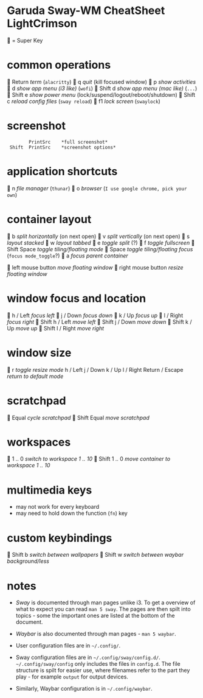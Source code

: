 # Garuda Sway-WM CheatSheet LightCrimson #

   = Super Key

# common operations
           Return      *term* (`alacritty`)
           q           *quit* (kill focused window)
           p           *show activities*
           d           *show app menu (i3 like)* (`wofi`)
    Shift  d           *show app menu (mac like)* (`...`)
    Shift  e           *show power menu* (lock/suspend/logout/reboot/shutdown)
    Shift  c           *reload config files* (`sway reload`)
           f1          *lock screen* (`swaylock`)

# screenshot
            PrintSrc    *full screenshot*
     Shift  PrintSrc    *screenshot options*

# application shortcuts
           n           *file manager* (`thunar`)
           o           *browser* (`I use google chrome, pick your own`)

# container layout
           b           *split horizontally* (on next open)
           v           *split vertically*   (on next open)
           s           *layout stacked*
           w           *layout tabbed*
           e           *toggle split* (?)
           f           *toggle fullscreen*
   Shift   Space       *toggle tiling/floating mode*
           Space       *toggle tiling/floating focus* (`focus mode_toggle`?)
           a           *focus parent container*

     left mouse button *move floating window*
    right mouse button *resize floating window*

# window focus and location
           h / Left    *focus left*
           j / Down    *focus down*
           k / Up      *focus up*
           l / Right   *focus right*
    Shift  h / Left    *move left*
    Shift  j / Down    *move down*
    Shift  k / Up      *move up*
    Shift  l / Right   *move right*

# window size
           r           *toggle resize mode*
            h / Left
            j / Down
            k / Up
            l / Right
       Return / Escape  *return to default mode*

# scratchpad
           Equal       *cycle scratchpad*
    Shift  Equal       *move scratchpad*

# workspaces
           1 .. 0      *switch to workspace 1 .. 10*
    Shift  1 .. 0      *move container to workspace 1 .. 10*

# multimedia keys
  - may not work for every keyboard
  - may need to hold down the function (`fn`) key

# custom keybindings
    Shift  b           *switch between wallpapers*
    Shift  w           *switch between waybar background/less*

# notes
  - *Sway* is documented through man pages unlike i3.
    To get a overview of what to expect you can read `man 5 sway`.
    The pages are then spilt into topics - some the important ones 
    are listed at the bottom of the document. 
  - *Waybar* is also documented through man pages - `man 5 waybar`. 

  - User configuration files are in `~/.config/`.
  - Sway configuration files are in `~/.config/sway/config.d/`.
    `~/.config/sway/config` only includes the files in `config.d`.
    The file structure is spilt for easier use, where filenames refer 
    to the part they play - for example `output` for output devices.
  - Similarly, Waybar configuration is in `~/.config/waybar`.
